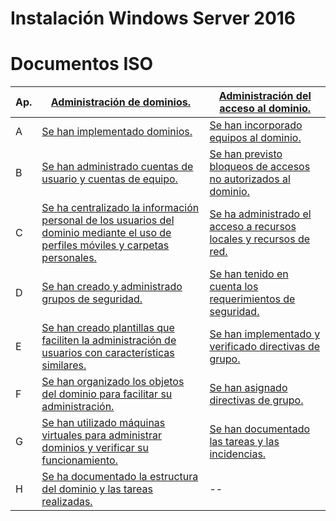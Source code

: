 # Instalación Windows Server 2016



# Documentos ISO

Ap.|[Administración de dominios.]()|[Administración del acceso al dominio.]()
|--|--|--|
|A|[Se han implementado dominios.](https://github.com/acruma/documents/blob/master/admin_dom/a.md)|[Se han incorporado equipos al dominio.]()
|B|[Se han administrado cuentas de usuario y cuentas de equipo.]()|[Se han previsto bloqueos de accesos no autorizados al dominio.]()
|C|[Se ha centralizado la información personal de los usuarios del dominio mediante el uso de perfiles móviles y carpetas personales.]()|[Se ha administrado el acceso a recursos locales y recursos de red.]()
|D|[Se han creado y administrado grupos de seguridad.]()|[Se han tenido en cuenta los requerimientos de seguridad.]()
|E|[Se han creado plantillas que faciliten la administración de usuarios con características similares.]()|[Se han implementado y verificado directivas de grupo.]()
|F|[Se han organizado los objetos del dominio para facilitar su administración.]()|[Se han asignado directivas de grupo.]()
|G|[Se han utilizado máquinas virtuales para administrar dominios y verificar su funcionamiento.]()|[Se han documentado las tareas y las incidencias.]()
|H|[Se ha documentado la estructura del dominio y las tareas realizadas.]()|--|
